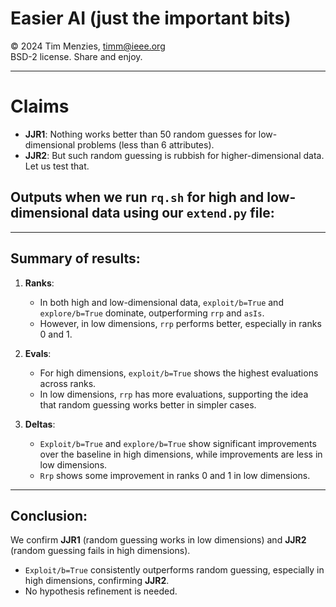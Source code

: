 # Easier  AI (just the important bits)


&copy; 2024 Tim Menzies, timm@ieee.org     
BSD-2 license. Share and enjoy.  

----------------------------------

# Claims

- **JJR1**: Nothing works better than 50 random guesses for low-dimensional problems (less than 6 attributes).
- **JJR2**: But such random guessing is rubbish for higher-dimensional data. Let us test that.

## Outputs when we run `rq.sh` for high and low-dimensional data using our `extend.py` file:

---

## Summary of results:


1. **Ranks**:
    - In both high and low-dimensional data, `exploit/b=True` and `explore/b=True` dominate, outperforming `rrp` and `asIs`. 
    - However, in low dimensions, `rrp` performs better, especially in ranks 0 and 1.

2. **Evals**:
    - For high dimensions, `exploit/b=True` shows the highest evaluations across ranks.
    - In low dimensions, `rrp` has more evaluations, supporting the idea that random guessing works better in simpler cases.

3. **Deltas**:
    - `Exploit/b=True` and `explore/b=True` show significant improvements over the baseline in high dimensions, while improvements are less in low dimensions.
    - `Rrp` shows some improvement in ranks 0 and 1 in low dimensions.

---

## Conclusion:

We confirm **JJR1** (random guessing works in low dimensions) and **JJR2** (random guessing fails in high dimensions). 
- `Exploit/b=True` consistently outperforms random guessing, especially in high dimensions, confirming **JJR2**.
- No hypothesis refinement is needed.